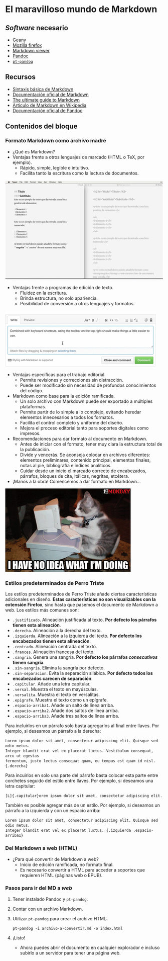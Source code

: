 # El maravilloso mundo de Markdown

## *Software* necesario

* [Geany](http://www.geany.org/)
* [Mozilla firefox](https://www.mozilla.org/en-US/firefox/new/)
* [Markdown viewer](https://addons.mozilla.org/en-US/firefox/addon/markdown-viewer/)
* [Pandoc](http://pandoc.org/)
* [`pt-pandog`](https://github.com/ColectivoPerroTriste/Herramientas/tree/master/Archivo-madre/1-Pandog)

## Recursos

* [Sintaxis básica de Markdown](https://github.com/adam-p/markdown-here/wiki/Markdown-Cheatsheet)
* [Documentación oficial de Markdown](https://daringfireball.net/projects/markdown/syntax)
* [The ultimate guide to Markdown](https://blog.ghost.org/markdown/)
* [Artículo de Markdown en Wikipedia](https://es.wikipedia.org/wiki/Markdown)
* [Documentación oficial de Pandoc](http://pandoc.org/getting-started.html)

## Contenidos del bloque

### Formato Markdown como archivo madre

* ¿Qué es Markdown?
* Ventajas frente a otros lenguajes de marcado (HTML o TeX, por ejemplo).
	* Rápido, simple, legible e intuitivo.
	* Facilita tanto la escritura como la lectura de documentos.

![](recursos/img05-01.png)

* Ventajas frente a programas de edición de texto.
	* Fluidez en la escritura.
	* Brinda estructura, no solo apariencia.
	* Posibilidad de conversión a otros lenguajes y formatos.

![](recursos/gif05-01.gif)

* Ventajas específicas para el trabajo editorial.
	* Permite revisiones y correcciones sin distracción.
	* Puede ser modificado sin necesidad de profundos conocimientos del código.
* Markdown como base para la edición ramificada.
	* Un solo archivo con Markdown puede ser exportado a múltiples plataformas.
	* Permite partir de lo simple a lo complejo, evitando heredar elementos innecesarios a todos los formatos.
	* Facilita el control completo y uniforme del diseño.
	* Mejora el proceso editorial tanto para soportes digitales como impresos.
* Recomendaciones para dar formato al documento en Markdown.
	* Antes de iniciar con el formato, tener muy clara la estructura total de la publicación.
	* Divide y vencerás. Se aconseja colocar en archivos diferentes: elementos preliminares, contenido principal, elementos finales, notas al pie, bibliografía e índices analíticos.
	* Cuidar desde un inicio el marcado correcto de encabezados, párrafos, bloques de cita, itálicas, negritas, etcétera.
* ¡Manos a la obra! Comencemos a dar formato en Markdown...

![](recursos/gif05-02.gif)

### Estilos predeterminados de Perro Triste

Los estilos predeterminados de Perro Triste añade ciertas características adicionales en diseño.
**Estas características no son visualizables con la extensión Firefox**, sino hasta que pasemos el
documento de Markdown a web. Los estilos más comunes son:

* `.justificado`. Alineación justificada al texto. **Por defecto los párrafos tienen esta alineación**.
* `.derecha`. Alineación a la derecha del texto.
* `.izquierda`. Alineación a la izquierda del texto. **Por defecto los encabezados tienen esta alineación**.
* `.centrado`. Alineación centrada del texto.
* `.frances`. Alineación francesa del texto.
* `.sangria`. Genera una sangría. **Por defecto los párrafos *consecutivos* tienen sangría**.
* `.sin-sangria`. Elimina la sangría por defecto.
* `.sin-separacion`. Evita la separación silábica. **Por defecto todos los encabezados carecen de separación**.
* `.capitular`. Añade una letra capitular.
* `.versal`. Muestra el texto en mayúsculas.
* `.versalita`. Muestra el texto en versalitas.
* `.epigrafe`. Muestra el texto como un epígrafe.
* `.espacio-arriba1`. Añade un salto de línea arriba.
* `.espacio-arriba2`. Añade dos saltos de línea arriba.
* `.espacio-arriba3`. Añade tres saltos de línea arriba.

Para incluirlos en un párrafo solo basta agregarlos al final entre llaves.
Por ejemplo, si deseamos un párrafo a la derecha:

```
Lorem ipsum dolor sit amet, consectetur adipiscing elit. Quisque sed odio metus. 
Integer blandit erat vel ex placerat luctus. Vestibulum consequat, arcu ut egestas 
fermentum, justo lectus consequat quam, eu tempus est quam id nisl. {.derecha}
```

Para incuirlos en solo una parte del párrafo basta colocar esta parte entre corchetes
seguido del estilo entre llaves. Por ejemplo, si deseamos una letra capitular:

```
[L]{.capitular}orem ipsum dolor sit amet, consectetur adipiscing elit.
```

También es posible agregar más de un estilo. Por ejemplo, si deseamos un párrafo
a la izquierda y con un espacio arriba:

```
Lorem ipsum dolor sit amet, consectetur adipiscing elit. Quisque sed odio metus. 
Integer blandit erat vel ex placerat luctus. {.izquierda .espacio-arriba1}
```

### Del Markdown a web (HTML)

* ¿Para qué convertir de Markdown a web?
	* Inicio de edición ramificada, no formato final.
	* Es necesario convertir a HTML para acceder a soportes que requieren HTML (páginas web o EPUB).

### Pasos para ir del MD a *web*

1. Tener instalado Pandoc y `pt-pandog`.
2. Contar con un archivo Markdown.
3. Utilizar `pt-pandog` para crear el archivo HTML:

    ```
    pt-pandog -i archivo-a-convertir.md -o index.html
    ```

8. ¡Listo!
	* Ahora puedes abrir el documento en cualquier explorador e incluso
	subirlo a un servidor para tener una página web.
